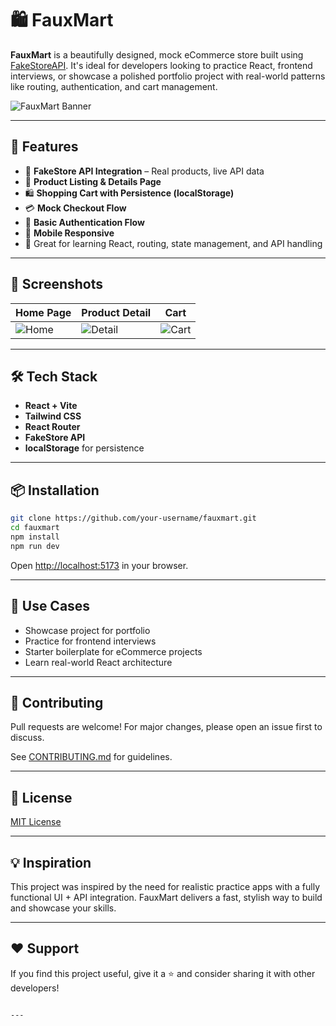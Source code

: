 # 🛍️ FauxMart

**FauxMart** is a beautifully designed, mock eCommerce store built using [FakeStoreAPI](https://fakestoreapi.com). It's ideal for developers looking to practice React, frontend interviews, or showcase a polished portfolio project with real-world patterns like routing, authentication, and cart management.

![FauxMart Banner](https://via.placeholder.com/1200x400.png?text=FauxMart+eCommerce+Store) <!-- Replace with your banner image -->

---

## 🚀 Features

- 🧩 **FakeStore API Integration** – Real products, live API data
- 🛒 **Product Listing & Details Page**
- 🛍️ **Shopping Cart with Persistence (localStorage)**
- 💳 **Mock Checkout Flow**
- 🔐 **Basic Authentication Flow**
- 📱 **Mobile Responsive**
- 🧪 Great for learning React, routing, state management, and API handling

---

## 📸 Screenshots

| Home Page | Product Detail | Cart |
|----------|----------------|------|
| ![Home](https://via.placeholder.com/300x200) | ![Detail](https://via.placeholder.com/300x200) | ![Cart](https://via.placeholder.com/300x200) |

---

## 🛠️ Tech Stack

- **React + Vite**
- **Tailwind CSS**
- **React Router**
- **FakeStore API**
- **localStorage** for persistence

---

## 📦 Installation

```bash
git clone https://github.com/your-username/fauxmart.git
cd fauxmart
npm install
npm run dev
````

Open [http://localhost:5173](http://localhost:5173) in your browser.

---

## 🧪 Use Cases

* Showcase project for portfolio
* Practice for frontend interviews
* Starter boilerplate for eCommerce projects
* Learn real-world React architecture

---

## 🙌 Contributing

Pull requests are welcome! For major changes, please open an issue first to discuss.

See [CONTRIBUTING.md](./CONTRIBUTING.md) for guidelines.

---

## 📄 License

[MIT License](./LICENSE)

---

## 💡 Inspiration

This project was inspired by the need for realistic practice apps with a fully functional UI + API integration. FauxMart delivers a fast, stylish way to build and showcase your skills.

---

## ❤️ Support

If you find this project useful, give it a ⭐️ and consider sharing it with other developers!

```

---
